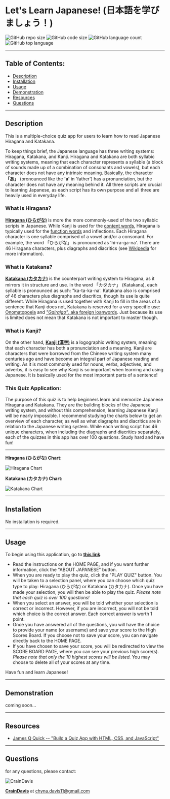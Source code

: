 # Let's Learn Japanese! (日本語を学びましょう！)
![GitHub repo size](https://img.shields.io/github/repo-size/CrainDavis/LearnJapanese?style=for-the-badge) ![GitHub code size](https://img.shields.io/github/languages/code-size/CrainDavis/LearnJapanese?color=gold&style=for-the-badge) ![GitHub language count](https://img.shields.io/github/languages/count/CrainDavis/LearnJapanese?color=green&style=for-the-badge) ![GitHub top language](https://img.shields.io/github/languages/top/CrainDavis/LearnJapanese?color=red&style=for-the-badge)

---

## Table of Contents:
* [Description](#description)
* [Installation](#installation)
* [Usage](#usage)
* [Demonstration](#demonstration)
* [Resources](#resources)
* [Questions](#questions)

---

## Description
This is a multiple-choice quiz app for users to learn how to read Japanese Hiragana and Katakana. 

To keep things brief, the Japanese language has three writing systems: Hiragana, Katakana, and Kanji. Hiragana and Katakana are both syllabic writing systems, meaning that each character represents a syllable (a block of sounds made up of a combination of consonants and vowels), but each character does not have any intrinsic meaning. Basically, the character __「あ」__ (pronounced like the __'a'__ in 'father') has a pronunciation, but the character does not have any meaning behind it. All three scripts are crucial to learning Japanese, as each script has its own purpose and all three are heavily used in everyday life.

### What is __Hiragana__?
__[Hiragana (ひらがな)](https://en.wikipedia.org/wiki/Hiragana)__ is more the more commonly-used of the two syllabic scripts in Japanese. While Kanji is used for the [content words](https://en.wikipedia.org/wiki/Content_word), Hiragana is typically used for the [function words](https://en.wikipedia.org/wiki/Function_word) and inflections. Each Hiragana character is one syllable comprised of a vowel and/or a consonant. For example, the word 「ひらがな」 is pronounced as 'hi-ra-ga-na'. There are 46 Hiragana characters, plus diagraphs and diacritics (see [Wikipedia](https://en.wikipedia.org/wiki/Hiragana) for more information).

### What is __Katakana__?
__[Katakana (カタカナ)](https://en.wikipedia.org/wiki/Katakana)__ is the counterpart writing system to Hiragana, as it mirrors it in structure and use. In the word 「カタカナ」 (Katakana), each syllable is pronounced as such: "ka-ta-ka-na'. Katakana also is comprised of 46 characters plus diagraphs and diacritics, though its use is quite different. While Hiragana is used together with Kanji to fill in the areas of a sentence that Kanji does not, Katakana is reserved for a very specific use: [Onomatopoeia](https://www.nihongomaster.com/blog/japanese-onomatopoeia-guide/) and [_"Gairaigo"_, aka foreign loanwords](https://en.wikipedia.org/wiki/Gairaigo). Just because its use is limited does not mean that Katakana is not important to master though.

### What is __Kanji__?
On the other hand, __[Kanji (漢字)](https://en.wikipedia.org/wiki/Kanji)__ is a logographic writing system, meaning that each character has both a pronunciation and a meaning. Kanji are characters that were borrowed from the Chinese writing system many centuries ago and have become an integral part of Japanese reading and writing. As it is most commonly used for nouns, verbs, adjectives, and adverbs, it is easy to see why Kanji is so important when learning and using Japanese. It is basically used for the most important parts of a sentence!

### This Quiz Application:
The purpose of this quiz is to help beginners learn and memorize Japanese Hiragana and Katakana. They are the building blocks of the Japanese writing system, and without this comprehension, learning Japanese Kanji will be nearly impossible. I recommend studying the charts below to get an overview of each character, as well as what diagraphs and diacritics are in relation to the Japanese writing system. While each writing script has 46 unique characters, when including the diagraphs and diacritics separately, each of the quizzes in this app has over 100 questions. Study hard and have fun!

---

__Hiragana (ひらがな) Chart:__

![Hiragana Chart](https://omniglot.com/images/writing/hiragana3.gif)

__Katakana (カタカナ) Chart:__

![Katakana Chart](https://i.pinimg.com/originals/4d/eb/2c/4deb2c7eba8cbdd2aa213f9f176ef6cb.jpg)

---

## Installation
No installation is required.

---

## Usage
To begin using this application, go to __[this link](https://craindavis.github.io/LearnJapanese/)__. 
* Read the instructions on the HOME PAGE, and if you want further information, click the "ABOUT JAPANESE" button. 
* When you are ready to play the quiz, click the "PLAY QUIZ" button. You will be taken to a selection panel, where you can choose which quiz type to play: Hiragana (ひらがな) or Katakana (カタカナ). Once you have made your selection, you will then be able to play the quiz. _Please note that each quiz is over 100 questions!_ 
* When you select an answer, you will be told whether your selection is correct or incorrect. However, if you are incorrect, you will not be told which choice is the correct answer. Each correct answer is worth 1 point. 
* Once you have answered all of the questions, you will have the choice to provide your name (or username) and save your score to the High Scores Board. If you choose not to save your score, you can navigate directly back to the HOME PAGE.
* If you have chosen to save your score, you will be redirected to view the SCORE BOARD PAGE, where you can see your previous high score(s). _Please note that only the 10 highest scores will be listed._ You may choose to delete all of your scores at any time.

Have fun and learn Japanese!

---

## Demonstration
coming soon...

---

## Resources
* [James Q Quick -- "Build a Quiz App with HTML, CSS, and JavaScript"](https://www.youtube.com/playlist?list=PLDlWc9AfQBfZIkdVaOQXi1tizJeNJipEx)

---

## Questions
for any questions, please contact:

![CrainDavis](https://avatars0.githubusercontent.com/u/59345254?v=4) 

__[CrainDavis](https://github.com/CrainDavis)__ at chyna.davis11@gmail.com


